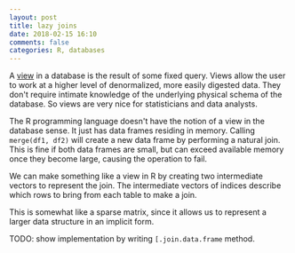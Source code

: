 ```yaml
---
layout: post
title: lazy joins
date: 2018-02-15 16:10
comments: false
categories: R, databases
---
```


A [view](https://en.wikipedia.org/wiki/View_(SQL)) in a database is the
result of some fixed query. Views allow the user to work at a
higher level of denormalized, more easily digested data. They don't require
intimate knowledge of the underlying physical schema of the database. So
views are very nice for statisticians and data analysts.

The R programming language doesn't have the notion of a view in the
database sense. It just has data frames residing in memory. Calling
`merge(df1, df2)` will create a new data frame by performing a natural
join. This is fine if both data frames are small, but can exceed available memory
once they become large, causing the operation to fail.

We can make something like a view in R by creating two intermediate vectors
to represent the join. The intermediate vectors of indices describe which
rows to bring from each table to make a join.

This is somewhat like a sparse matrix, since it allows us to represent a
larger data structure in an implicit form.

TODO: show implementation by writing `[.join.data.frame` method.
